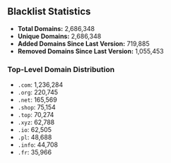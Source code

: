 ## Blacklist Statistics

- **Total Domains:** 2,686,348
- **Unique Domains:** 2,686,348
- **Added Domains Since Last Version:** 719,885
- **Removed Domains Since Last Version:** 1,055,453

### Top-Level Domain Distribution

-  `.com`: 1,236,284
-  `.org`: 220,745
-  `.net`: 165,569
-  `.shop`: 75,154
-  `.top`: 70,274
-  `.xyz`: 62,788
-  `.io`: 62,505
-  `.pl`: 48,688
-  `.info`: 44,708
-  `.fr`: 35,966
